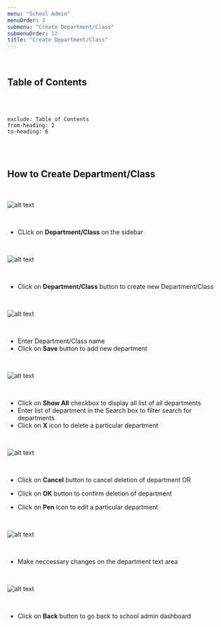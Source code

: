 ```yaml
---
menu: "School Admin"
menuOrder: 3
submenu: "Create Department/Class"
submenuOrder: 12
title: "Create Department/Class"
---
```


<br />

## Table of Contents


<br />
<br />

```toc
exclude: Table of Contents
from-heading: 2
to-heading: 6
```

<br />
<br />

## How to Create Department/Class

<br />

  ![alt text](/images/DepartmentClass.png "Title")

<br />

* CLick on **Department/Class** on the sidebar

<br />

  ![alt text](/images/CreateDepartmentbtn.png "Title")

<br />

* Click on **Department/Class** button to create new Department/Class
<br />

  ![alt text](/images/CreateDepartmentForm.png "Title")

<br />

* Enter Department/Class name
* Click on **Save** button to add new department

<br />

  ![alt text](/images/DeleteDepartment.png "Title")

<br />

* Click on **Show All** checkbox to display all list of all departments
* Enter list of department in the Search box to filter search for departments
* Click on **X** icon to delete a particular department

<br />

  ![alt text](/images/ConfirmDeleteClass.png "Title")

<br />

* Click on **Cancel** button to cancel deletion of department OR
* Click on **OK** button to confirm deletion of department


* Click on **Pen** icon to edit a particular department


<br />

  ![alt text](/images/UpdateDepartment.png "Title")

<br />

* Make neccessary changes on the department text area

<br />

  ![alt text](/images/UpdateCourseDepartment.png "Title")

<br />

* Click on **Back** button to go back to school admin dashboard




